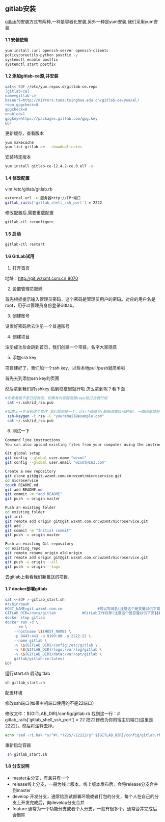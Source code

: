 ## gitlab安装

[gitlab]( https://packages.gitlab.com/gitlab/gitlab-ce/ )的安装方式有两种,一种是容器化安装,另外一种是yum安装,我们采用yum安装

#### 1.1 安装依赖

```bash
yum install curl openssh-server openssh-clients
policycoreutils-python postfix -y
systemctl enable postfix 
systemctl start postfix
```

#### 1.2 添加gitlab-ce源,并安装

```bash
cat<< EOF >/etc/yum.repos.d/gitlab-ce.repo
[gitlab-ce]
name=gitlab-ce
baseurl=http://mirrors.tuna.tsinghua.edu.cn/gitlab-ce/yum/el7
repo_gpgcheck=0
gpgcheck=0
enabled=1
gpgkey=https://packages.gitlab.com/gpg.key
EOF
```

更新缓存，查看版本

```bash
yum makecache
yum list gitlab-ce --showduplicates
```

安装特定版本

```bash
yum install gitlab-ce-12.4.2-ce.0.el7 -y
```

#### 1.4 修改配置

vim /etc/gitlab/gitlab.rb

```bash
external_url -> 服务器http://IP:端口
gitlab_rails['gitlab_shell_ssh_port'] = 2222
```

修改配置后,需要重载配置

```bash
gitlab-ctl reconfigure
```

#### 1.5 启动

```bash
gitlab-ctl restart
```

#### 1.6 GitLab试用

1. 打开首页

地址：http://git.wzxmt.com.cn:8070

2. 设置管理员密码

首先根据提示输入管理员密码，这个密码是管理员用户的密码。对应的用户名是root，用于以管理员身份登录Gitlab。

3. 创建账号

设置好密码后去注册一个普通账号

4. 创建项目

注册成功后会跳到首页，我们创建一个项目，名字大家随意

5. 添加ssh key

项目建好了，我们加一个ssh key，以后本地pull/push就简单啦

首先去到添加ssh key的页面

然后拿到我们的sshkey 贴到框框里就行啦 怎么拿到呢？看下面：

```bash
#先看看是不是已经有啦，如果有内容就直接copy贴过去就行啦
 cat ~/.ssh/id_rsa.pub

#如果上一步没有这个文件 我们就创建一个，运行下面命令(邮箱改成自己的哦），一路回车就好了
 ssh-keygen -t rsa -C "youremail@example.com"
 cat ~/.ssh/id_rsa.pub
```

6. 测试一下

```bash
Command line instructions
You can also upload existing files from your computer using the instructions below.

Git global setup
git config --global user.name "wzxmt"
git config --global user.email "wzxmt@163.com"

Create a new repository
git clone git@git.wzxmt.com.cn:wzxmt/microservice.git
cd microservice
touch README.md
git add README.md
git commit -m "add README"
git push -u origin master

Push an existing folder
cd existing_folder
git init
git remote add origin git@git.wzxmt.com.cn:wzxmt/microservice.git
git add .
git commit -m "Initial commit"
git push -u origin master

Push an existing Git repository
cd existing_repo
git remote rename origin old-origin
git remote add origin git@git.wzxmt.com.cn:wzxmt/microservice.git
git push -u origin --all
git push -u origin --tags
```

去gitlab上看看我们新推送的项目.

#### 1.7 docker部署gitlab

```bash
cat <<EOF > gitlab_start.sh
#!/bin/bash
HOST_NAME=git.wzxmt.com.cn                #可以写域名(注意这个是变量以供下面${HOST_NAME}使用）
GITLAB_DIR=/data/gitlab            #GitLab工作目录(注意这个是变量以供下面${GITLAB_DIR}使用）
docker stop gitlab
docker run -d \
    --rm \
    --hostname \${HOST_NAME} \
    -p 9443:443 -p 9199:80 -p 2222:22 \
    --name gitlab \
    -v \${GITLAB_DIR}/config:/etc/gitlab \
    -v \${GITLAB_DIR}/logs:/var/log/gitlab \
    -v \${GITLAB_DIR}/data:/var/opt/gitlab \
    gitlab/gitlab-ce:latest
EOF
```

运行start.sh 启动gitlab

```bash
sh gitlab_start.sh
```

配置环境

修改ssh端口(如果主机端口使用的不是22端口）

修改文件：${GITLAB_DIR}/config/gitlab.rb 找到这一行：# gitlab_rails['gitlab_shell_ssh_port'] = 22 把22修改为你的宿主机端口(这里是2222）。然后将注释去掉。

```bash
echo 'sed -ri.bak "s/^#(.*)22$/\12222/g" ${GITLAB_DIR}/config/gitlab.rb' >>gitlab_start.sh
```

重新启动容器

```bash
 sh gitlab_start.sh
```

#### 1.8 分支说明

- master主分支，有且只有一个
- release线上分支，一般为线上版本，线上版本发布后，会将release分支合并到master
- develop 开发分支，通常给测试部署环境或者打包的分支，每个人在自己的分支上开发完成后，向develop分支合并
- feature 通常为一个功能分支或者个人分支，一般有很多个，通常合并完成后会删除